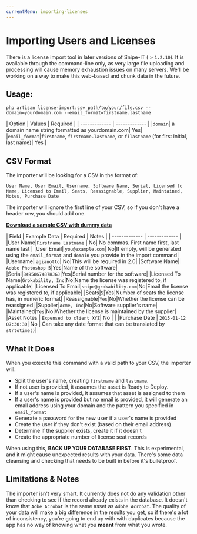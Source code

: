 ```yaml
---
currentMenu: importing-licenses
---
```


# Importing Users and Licenses

<div id="generated-toc" class="generate_from_h2"></div>

There is a license import tool in later versions of Snipe-IT ( > `1.2.10`). It is available through the command-line only, as very large file uploading and processing will cause memory exhaustion issues on many servers. We'll be working on a way to make this web-based and chunk data in the future.

## Usage:

```
php artisan license-import:csv path/to/your/file.csv --domain=yourdomain.com --email_format=firstname.lastname
```


| Option  | Values | Required |
| ------------- | ------------- |
|`domain`| a domain name string formatted as yourdomain.com| Yes|
|`email_format`|`firstname`, `firstname.lastname`, or `filastname` (for first initial, last name)| Yes |


## CSV Format
The importer will be looking for a CSV in the format of:

```
User Name, User Email, Username, Software Name, Serial, Licensed to Name, Licensed to Email, Seats, Reassignable, Supplier, Maintained, Notes, Purchase Date
```

The importer will ignore the first line of your CSV, so if you don't have a header row, you should add one.

[__Download a sample CSV with dummy data__](http://docs.snipeitapp.com/sample-licenses.csv)

| Field   | Example Data | Required | Notes |
| ------------- | ------------- |
|User Name|`Firstname Lastname` | No| No commas. First name first, last name last |
|User Email| `you@example.com`| No|If empty, will be generated using the `email_format` and `domain` you provide in the import command|
|Username| `agianotto`| No|This will be required in 2.0|
|Software Name| `Adobe Photoshop 5`|Yes|Name of the software|
|Serial|`8495867487HJGJ`|Yes|Serial number for the software|
|Licensed To Name|`Grokability, Inc`|No|Name the license was registered to, if applicable|
|Licensed To Email|`snipe@grokability.com`|No|Email the license was registered to, if applicable|
|Seats|`5`|Yes|Number of seats the license has, in numeric format|
|Reassignable|`Yes`|No|Whether the license can be reassigned|
|Supplier|`Acme, Inc`|No|Software supplier's name|
|Maintained|`Yes`|No|Whether the license is maintained by the supplier|
|Asset Notes | `Expensed to client XYZ`| No | |
|Purchase Date | `2015-01-12 07:30:30`| No | Can take any date format that can be translated by `strtotime()`|

## What It Does

When you execute this command with a valid path to your CSV, the importer will:

- Split the user's name, creating `firstname` and `lastname`.
- If not user is provided, it assumes the asset is Ready to Deploy.
- If a user's name is provided, it assumes that asset is assigned to them
- If a user's name is provided but no email is provided, it will generate an email address using your domain and the pattern you specified in `email_format`
- Generate a password for the new user if a user's name is provided
- Create the user if they don't exist (based on their email address)
- Determine if the supplier exists, create it if it doesn't
- Create the appropriate number of license seat records


When using this, __BACK UP YOUR DATABASE FIRST__. This is experimental, and it might cause unexpected results with your data. There's some data cleansing and checking that needs to be built in before it's bulletproof.

## Limitations & Notes

The importer isn't very smart. It currently does not do any validation other than checking to see if the record already exists in the database. It doesn't know that `Aobe Acrobat` is the same asset as `Adobe Acrobat`. The quality of your data will make a big difference in the results you get, so if there's a lot of inconsistency, you're going to end up with with duplicates because the app has no way of knowing what you **meant** from what you wrote.

